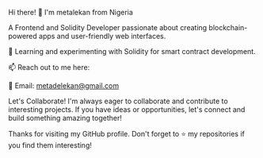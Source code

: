 Hi there! 👋 I'm metalekan from Nigeria

A Frontend and Solidity Developer passionate about creating blockchain-powered apps and user-friendly web interfaces.

🤖 Learning and experimenting with Solidity for smart contract development.

📫 Reach out to me here:

📧 Email: metadelekan@gmail.com

Let's Collaborate!
I'm always eager to collaborate and contribute to interesting projects. If you have ideas or opportunities, let's connect and build something amazing together!

Thanks for visiting my GitHub profile. Don't forget to ⭐️ my repositories if you find them interesting!
